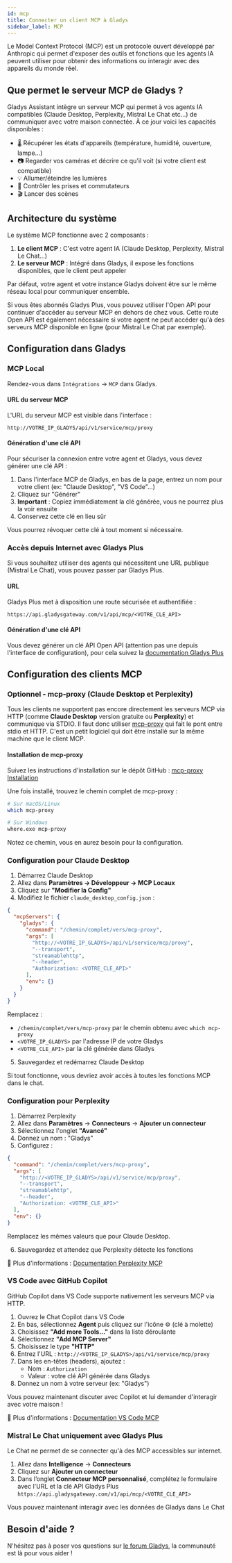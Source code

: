```yaml
---
id: mcp
title: Connecter un client MCP à Gladys
sidebar_label: MCP
---
```


Le Model Context Protocol (MCP) est un protocole ouvert développé par Anthropic qui permet d'exposer des outils et fonctions que les agents IA peuvent utiliser pour obtenir des informations ou interagir avec des appareils du monde réel.

## Que permet le serveur MCP de Gladys ?

Gladys Assistant intègre un serveur MCP qui permet à vos agents IA compatibles (Claude Desktop, Perplexity, Mistral Le Chat etc...) de communiquer avec votre maison connectée. À ce jour voici les capacités disponibles :

- 🌡️ Récupérer les états d'appareils (température, humidité, ouverture, lampe...)
- 📷 Regarder vos caméras et décrire ce qu'il voit (si votre client est compatible)
- 💡 Allumer/éteindre les lumières
- 🔌 Contrôler les prises et commutateurs
- 🎬 Lancer des scènes

## Architecture du système

Le système MCP fonctionne avec 2 composants :

1. **Le client MCP** : C'est votre agent IA (Claude Desktop, Perplexity, Mistral Le Chat...)
2. **Le serveur MCP** : Intégré dans Gladys, il expose les fonctions disponibles, que le client peut appeler

Par défaut, votre agent et votre instance Gladys doivent être sur le même réseau local pour communiquer ensemble.

Si vous êtes abonnés Gladys Plus, vous pouvez utiliser l'Open API pour continuer d'accéder au serveur MCP en dehors de chez vous. Cette route Open API est également nécessaire si votre agent ne peut accéder qu'à des serveurs MCP disponible en ligne (pour Mistral Le Chat par exemple).

## Configuration dans Gladys

### MCP Local

Rendez-vous dans `Intégrations` → `MCP` dans Gladys.

#### URL du serveur MCP

L'URL du serveur MCP est visible dans l'interface :

```
http://VOTRE_IP_GLADYS/api/v1/service/mcp/proxy
```

#### Génération d'une clé API

Pour sécuriser la connexion entre votre agent et Gladys, vous devez générer une clé API :

1. Dans l'interface MCP de Gladys, en bas de la page, entrez un nom pour votre client (ex: "Claude Desktop", "VS Code"...)
2. Cliquez sur "Générer"
3. **Important** : Copiez immédiatement la clé générée, vous ne pourrez plus la voir ensuite
4. Conservez cette clé en lieu sûr

Vous pourrez révoquer cette clé à tout moment si nécessaire.

### Accès depuis Internet avec Gladys Plus

Si vous souhaitez utiliser des agents qui nécessitent une URL publique (Mistral Le Chat), vous pouvez passer par Gladys Plus.

#### URL

Gladys Plus met à disposition une route sécurisée et authentifiée :

```
https://api.gladysgateway.com/v1/api/mcp/<VOTRE_CLE_API>
```

#### Génération d'une clé API

Vous devez générer un clé API Open API (attention pas une depuis l'interface de configuration), pour cela suivez la [documentation Gladys Plus](https://gladysassistant.com/fr/docs/plus/open-api/#g%C3%A9n%C3%A9rer-une-cl%C3%A9-dapi)

## Configuration des clients MCP

### Optionnel - mcp-proxy (Claude Desktop et Perplexity)

Tous les clients ne supportent pas encore directement les serveurs MCP via HTTP (comme __Claude Desktop__ version gratuite ou __Perplexity__) et communique via STDIO. Il faut donc utiliser [mcp-proxy](https://github.com/sparfenyuk/mcp-proxy) qui fait le pont entre stdio et HTTP. C'est un petit logiciel qui doit être installé sur la même machine que le client MCP.

#### Installation de mcp-proxy

Suivez les instructions d'installation sur le dépôt GitHub : [mcp-proxy Installation](https://github.com/sparfenyuk/mcp-proxy?tab=readme-ov-file#installation)

Une fois installé, trouvez le chemin complet de mcp-proxy :

```bash
# Sur macOS/Linux
which mcp-proxy

# Sur Windows
where.exe mcp-proxy
```

Notez ce chemin, vous en aurez besoin pour la configuration.

### Configuration pour Claude Desktop

1. Démarrez Claude Desktop
2. Allez dans **Paramètres → Développeur → MCP Locaux**
3. Cliquez sur **"Modifier la Config"**
4. Modifiez le fichier `claude_desktop_config.json` :

```json
{
  "mcpServers": {
    "gladys": {
      "command": "/chemin/complet/vers/mcp-proxy",
      "args": [
        "http://<VOTRE_IP_GLADYS>/api/v1/service/mcp/proxy",
        "--transport",
        "streamablehttp",
        "--header",
        "Authorization: <VOTRE_CLE_API>"
      ],
      "env": {}
    }
  }
}
```

Remplacez :
- `/chemin/complet/vers/mcp-proxy` par le chemin obtenu avec `which mcp-proxy`
- `<VOTRE_IP_GLADYS>` par l'adresse IP de votre Gladys
- `<VOTRE_CLE_API>` par la clé générée dans Gladys

5. Sauvegardez et redémarrez Claude Desktop

Si tout fonctionne, vous devriez avoir accès à toutes les fonctions MCP dans le chat.

### Configuration pour Perplexity

1. Démarrez Perplexity
2. Allez dans **Paramètres** → **Connecteurs** → **Ajouter un connecteur**
3. Sélectionnez l'onglet **"Avancé"**
4. Donnez un nom : "Gladys"
5. Configurez :

```json
{
  "command": "/chemin/complet/vers/mcp-proxy",
  "args": [
    "http://<VOTRE_IP_GLADYS>/api/v1/service/mcp/proxy",
    "--transport",
    "streamablehttp",
    "--header",
    "Authorization: <VOTRE_CLE_API>"
  ],
  "env": {}
}
```

Remplacez les mêmes valeurs que pour Claude Desktop.

6. Sauvegardez et attendez que Perplexity détecte les fonctions

📖 Plus d'informations : [Documentation Perplexity MCP](https://www.perplexity.ai/help-center/en/articles/11502712-local-and-remote-mcps-for-perplexity)

### VS Code avec GitHub Copilot

GitHub Copilot dans VS Code supporte nativement les serveurs MCP via HTTP.

1. Ouvrez le Chat Copilot dans VS Code
2. En bas, sélectionnez **Agent** puis cliquez sur l'icône ⚙️ (clé à molette)
3. Choisissez **"Add more Tools..."** dans la liste déroulante
4. Sélectionnez **"Add MCP Server"**
5. Choisissez le type **"HTTP"**
6. Entrez l'URL : `http://<VOTRE_IP_GLADYS>/api/v1/service/mcp/proxy`
7. Dans les en-têtes (headers), ajoutez :
   - Nom : `Authorization`
   - Valeur : votre clé API générée dans Gladys
8. Donnez un nom à votre serveur (ex: "Gladys")

Vous pouvez maintenant discuter avec Copilot et lui demander d'interagir avec votre maison !

📖 Plus d'informations : [Documentation VS Code MCP](https://code.visualstudio.com/docs/copilot/chat/mcp-servers)

### Mistral Le Chat uniquement avec Gladys Plus

Le Chat ne permet de se connecter qu'à des MCP accessibles sur internet.

1. Allez dans **Intelligence** → **Connecteurs**
2. Cliquez sur **Ajouter un connecteur**
3. Dans l’onglet **Connecteur MCP personnalisé**, complétez le formulaire avec l'URL et la clé API Gladys Plus `https://api.gladysgateway.com/v1/api/mcp/<VOTRE_CLE_API>`

Vous pouvez maintenant interagir avec les données de Gladys dans Le Chat

## Besoin d'aide ?

N'hésitez pas à poser vos questions sur [le forum Gladys](https://community.gladysassistant.com/), la communauté est là pour vous aider !
